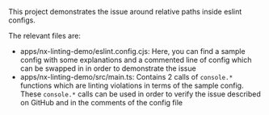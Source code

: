 This project demonstrates the issue around relative paths inside eslint configs.

The relevant files are:

- apps/nx-linting-demo/eslint.config.cjs: Here, you can find a sample config
  with some explanations and a commented line of config which can be swapped in
  in order to demonstrate the issue
- apps/nx-linting-demo/src/main.ts: Contains 2 calls of `console.*` functions
  which are linting violations in terms of the sample config. These `console.*`
  calls can be used in order to verify the issue described on GitHub and in the
  comments of the config file

